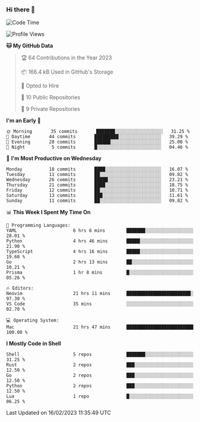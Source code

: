 ### Hi there 👋
<!--![visitors](https://visitor-badge.glitch.me/badge?page_id=d0zingcat)-->
<!--
**d0zingcat/d0zingcat** is a ✨ _special_ ✨ repository because its `README.md` (this file) appears on your GitHub profile.

Here are some ideas to get you started:

- 🔭 I’m currently working on ...
- 🌱 I’m currently learning ...
- 👯 I’m looking to collaborate on ...
- 🤔 I’m looking for help with ...
- 💬 Ask me about ...
- 📫 How to reach me: ...
- 😄 Pronouns: ...
- ⚡ Fun fact: ...
-->
<!--START_SECTION:waka-->
![Code Time](http://img.shields.io/badge/Code%20Time-2%2C313%20hrs%2048%20mins-blue)

![Profile Views](http://img.shields.io/badge/Profile%20Views-0-blue)

**🐱 My GitHub Data** 

> 🏆 64 Contributions in the Year 2023
 > 
> 📦 166.4 kB Used in GitHub's Storage 
 > 
> 💼 Opted to Hire
 > 
> 📜 10 Public Repositories 
 > 
> 🔑 9 Private Repositories  
 > 
**I'm an Early 🐤** 

```text
🌞 Morning       35 commits       ███████░░░░░░░░░░░░░░░░░░   31.25 % 
🌆 Daytime       44 commits       █████████░░░░░░░░░░░░░░░░   39.29 % 
🌃 Evening       28 commits       ██████░░░░░░░░░░░░░░░░░░░   25.00 % 
🌙 Night          5 commits       █░░░░░░░░░░░░░░░░░░░░░░░░   04.46 % 

```
📅 **I'm Most Productive on Wednesday** 

```text
Monday          18 commits       ████░░░░░░░░░░░░░░░░░░░░░   16.07 % 
Tuesday         11 commits       ██░░░░░░░░░░░░░░░░░░░░░░░   09.82 % 
Wednesday       26 commits       █████░░░░░░░░░░░░░░░░░░░░   23.21 % 
Thursday        21 commits       ████░░░░░░░░░░░░░░░░░░░░░   18.75 % 
Friday          12 commits       ██░░░░░░░░░░░░░░░░░░░░░░░   10.71 % 
Saturday        13 commits       ███░░░░░░░░░░░░░░░░░░░░░░   11.61 % 
Sunday          11 commits       ██░░░░░░░░░░░░░░░░░░░░░░░   09.82 % 

```


📊 **This Week I Spent My Time On** 

```text
💬 Programming Languages: 
YAML                     6 hrs 6 mins        ███████░░░░░░░░░░░░░░░░░░   28.01 % 
Python                   4 hrs 46 mins       █████░░░░░░░░░░░░░░░░░░░░   21.90 % 
TypeScript               4 hrs 16 mins       █████░░░░░░░░░░░░░░░░░░░░   19.60 % 
Go                       2 hrs 13 mins       ██░░░░░░░░░░░░░░░░░░░░░░░   10.21 % 
Prisma                   1 hr 8 mins         █░░░░░░░░░░░░░░░░░░░░░░░░   05.26 % 

🔥 Editors: 
Neovim                   21 hrs 11 mins      ████████████████████████░   97.30 % 
VS Code                  35 mins             ░░░░░░░░░░░░░░░░░░░░░░░░░   02.70 % 

💻 Operating System: 
Mac                      21 hrs 47 mins      █████████████████████████   100.00 % 

```

**I Mostly Code in Shell** 

```text
Shell                    5 repos             ███████░░░░░░░░░░░░░░░░░░   31.25 % 
Rust                     2 repos             ███░░░░░░░░░░░░░░░░░░░░░░   12.50 % 
Go                       2 repos             ███░░░░░░░░░░░░░░░░░░░░░░   12.50 % 
Python                   2 repos             ███░░░░░░░░░░░░░░░░░░░░░░   12.50 % 
Lua                      1 repo              █░░░░░░░░░░░░░░░░░░░░░░░░   06.25 % 

```



 Last Updated on 16/02/2023 11:35:49 UTC
<!--END_SECTION:waka-->

